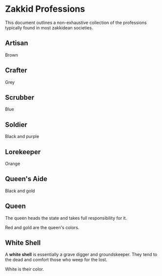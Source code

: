 # Zakkid Professions
This document outlines a non-exhaustive collection of the professions typically found in most zakkidean societies. 

## Artisan

Brown

## Crafter

Grey

## Scrubber

Blue

## Soldier

Black and purple

## Lorekeeper

Orange

## Queen's Aide

Black and gold

## Queen
The queen heads the state and takes full responsibility for it. 

Red and gold are the queen's colors. 

## White Shell
A **white shell** is essentially a grave digger and groundskeeper. They tend to the dead and comfort those who weep for the lost. 

White is their color. 
